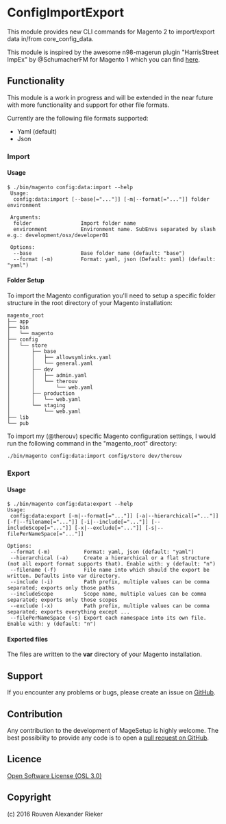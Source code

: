 # ConfigImportExport

This module provides new CLI commands for Magento 2 to import/export data in/from core_config_data.

This module is inspired by the awesome n98-magerun plugin "HarrisStreet ImpEx" by @SchumacherFM for Magento 1 which you can find [here](https://github.com/Zookal/HarrisStreet-ImpEx).

## Functionality

This module is a work in progress and will be extended in the near future with more functionality and support for other file formats.

Currently are the following file formats supported:

* Yaml (default)
* Json

### Import

#### Usage

```
$ ./bin/magento config:data:import --help
 Usage:
  config:data:import [--base[="..."]] [-m|--format[="..."]] folder environment

 Arguments:
  folder                Import folder name
  environment           Environment name. SubEnvs separated by slash e.g.: development/osx/developer01

 Options:
  --base                Base folder name (default: "base")
  --format (-m)         Format: yaml, json (Default: yaml) (default: "yaml")
```

#### Folder Setup

To import the Magento configuration you'll need to setup a specific folder structure in the root directory of your Magento installation:

```
magento_root
├── app
├── bin
│   └── magento
├── config
│   └── store
│       ├── base
│       │   ├── allowsymlinks.yaml
│       │   └── general.yaml
│       ├── dev
│       │   ├── admin.yaml
│       │   └── therouv
│       │       └── web.yaml
│       ├── production
│       │   └── web.yaml
│       └── staging
│           └── web.yaml
├── lib
└── pub
```

To import my (@therouv) specific Magento configuration settings, I would run the following command in the "magento_root" directory:

`./bin/magento config:data:import config/store dev/therouv`

### Export

#### Usage

```
$ ./bin/magento config:data:export --help
Usage:
 config:data:export [-m|--format[="..."]] [-a|--hierarchical[="..."]] [-f|--filename[="..."]] [-i|--include[="..."]] [--includeScope[="..."]] [-x|--exclude[="..."]] [-s|--filePerNameSpace[="..."]]

Options:
 --format (-m)           Format: yaml, json (default: "yaml")
 --hierarchical (-a)     Create a hierarchical or a flat structure (not all export format supports that). Enable with: y (default: "n")
 --filename (-f)         File name into which should the export be written. Defaults into var directory.
 --include (-i)          Path prefix, multiple values can be comma separated; exports only those paths
 --includeScope          Scope name, multiple values can be comma separated; exports only those scopes
 --exclude (-x)          Path prefix, multiple values can be comma separated; exports everything except ...
 --filePerNameSpace (-s) Export each namespace into its own file. Enable with: y (default: "n")
```

#### Exported files

The files are written to the **var** directory of your Magento installation.


## Support

If you encounter any problems or bugs, please create an issue on [GitHub](https://github.com/semaio/Magento2-ConfigImportExport/issues).

## Contribution

Any contribution to the development of MageSetup is highly welcome. The best possibility to provide any code is to open a [pull request on GitHub](https://help.github.com/articles/using-pull-requests).

## Licence

[Open Software License (OSL 3.0)](http://opensource.org/licenses/osl-3.0.php)

## Copyright

(c) 2016 Rouven Alexander Rieker
